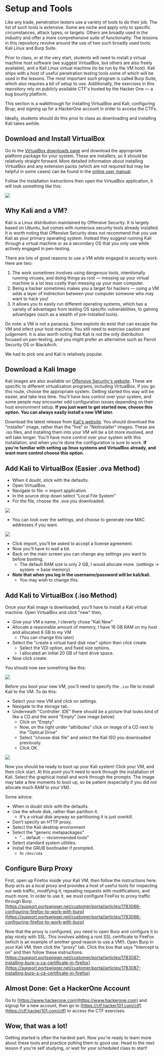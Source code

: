 # Setup and Tools

Like any trade, penetration testers use a variety of tools to do their job. The list of such tools is extensive. Some are niche and apply only to specific circumstances, attack types, or targets. Others are broadly used in the industry and offer a more comprehensive suite of functionality. The lessons in this repository revolve around the use of two such broadly used tools: Kali Linux and Burp Suite.

Prior to class, or at the very start, students will need to install a virtual machine host software (we suggest VirtualBox, but others are also freely available), and a Kali Linux virtual machine (to be run by the VM host). Kali ships with a host of useful penetration testing tools some of which will be used in the lessons. The most important such program is called Burp Suite, which also requires a bit of setup to use. Additionally, the exercises in this repository rely on publicly available CTF's hosted by the Hacker One — a bug bounty platform.

This section is a walkthrough for installing VirtualBox and Kali; configuring Brup; and signing up for a HackerOne account in order to access the CTFs.

Ideally, students should do this prior to class as downloading and installing Kali takes awhile.

## Download and Install VirtualBox

Go to the [VirtualBox downloads page](https://www.virtualbox.org/wiki/Downloads) and download the appropriate platform package for your system. These are installers, so it should be relatively straight forward. More detailed information about installing VirtualBox and any extension packs (which are not required but may be helpful in some cases) can be found in the [online user manual](https://www.virtualbox.org/manual/UserManual.html#intro-installing).

Follow the installation instructions then open the VirtualBox application, it will look something like this:

![](assets/vb-image.png)

## Why Kali and a VM?

Kali is a Linux distribution maintained by Offensive Security. It is largely based on Ubuntu, but comes with numerous security tools already installed. It is worth noting that Offensive Security does not recommend that you use Kali as your primary operating system. Instead they suggest running Kali through a virtual machine or as a secondary OS that you only use while actively engaged in pen-testing.

There are lots of good reasons to use a VM while engaged in security work. Here are two:

1. The work sometimes involves using dangerous tools, intentionally running viruses, and doing things as root — messing up your virtual machine is a lot less costly than messing up your main computer.
1. Being a hacker sometimes makes you a target for hackers — using a VM adds a layer of indirection between your computer someone who may want to hack you!
1. It allows you to easily run different operating systems, which has a variety of advantages from testing OS specific vulnerabilities, to gaining advantages (such as a wealth of pre-installed tools).

Do note: a VM is not a panacea. Some exploits do exist that can escape the VM and infect your host machine. You still need to exercise caution and judgement. It is also worth noting that Kali is not the only distribution focused on pen-testing, and you might prefer an alternative such as Parrot Security OS or BlackArch.

We had to pick one and Kali is relatively popular.

## Download a Kali Image

Kali images are also available on [Offensive Security's website](https://www.offensive-security.com/kali-linux-vm-vmware-virtualbox-image-download/#1572305786534-030ce714-cc3b). These are specific to different virtualization programs, including VirtualBox. If you go this route, choose the appropriate system. Getting started this way will be easier, and take less time. You'll have less control over your system, and some people may encounter odd configuration issues depending on their host environment setup. **If you just want to get started now, choose this option. You can always easily install a new VM later.**

Download the latest release from [Kali's website](https://www.kali.org/downloads/). You should download the "installer" image, rather than the "live" or "NetInstaller" images. These are .iso files, and installing them into your VM will be a bit more involved, and will take longer. You'll have more control over your system with this installation, and when you're done the configuration is sure to work. **If you're familiar with setting up linux systems and VirtualBox already, and want more control choose this option.**

## Add Kali to VirtualBox (Easier .ova Method)

* When it doubt, stick with the defaults.
* Open VirtualBox.
* Navigate to file -> import application.
* In the source drop down select "Local File System"
* For the file, choose the .ova you downloaded.

![](assets/ova-one.png)

* You can look over the settings, and choose to generate new MAC addresses if you want.

![](assets/ova-two.png)

* Click import, you'll be asked to accept a license agreement.
* Now you'll have to wait a bit.
* Back on the main screen you can change any settings you want to before booting.
  * The default RAM size is only 2 GB, I would allocate more. (settings -> system -> base memory)
* **Note that when you log in the username/password will be kali/kali.**
  * You may wish to change this.

## Add Kali to VirtualBox (.iso Method)

Once your Kali image is downloaded, you'll have to install a Kali virtual machine. Open VirtualBox and click "new" then,

* Give your VM a name, I cleverly chose "Kali New"
* Allocate a reasonable amount of memory, I have 16 GB RAM on my host and allocated 8 GB to my VM
  * (You can change this later)
* Select the "create a virtual hard disk now" option then click create.
  * Select the VDI option, and fixed size options.
  * I allocated an initial 20 GB of hard drive space.
* Now click create.

You should now see something like this:

![](assets/vb-kali.png)

Before you boot your new VM, you'll need to specify the `.iso` file to install Kali to the VM. To do this:

* Select your new VM and click on settings.
* Navigate to the storage tab.
* Underneath "Controller: IDE" there should be a picture that looks kind of like a CD and the word "Empty" (see image below)
  * Click on "Empty"
  * Now, on the right under "attributes" click on image of a CD next to the "Optical Drive"
  * Select "choose disk file" and select the Kali ISO you downloaded previously.
  * Click OK

![](assets/vb-kali-iso-empty.png)

Now you should be ready to boot up your Kali system! Click your VM, and then click start. At this point you'll need to work through the installation of Kali. Select the graphical install and work through the prompts. The image may take a few moments to boot up, so be patient (especially if you did not allocate much RAM to your VM).

Some advice:

* When in doubt stick with the defaults.
* Use the whole disk, rather than partition it.
  * It's a virtual disk anyway so partitioning it is just overkill.
* Don't specify an HTTP proxy.
* Select the Kali desktop environment
* Select the "generic metapackages"
  * "... default -- recommended tools"
* Select standard system utilities.
* Install the GRUB bootloader if prompted.
  * to `/dev/sda`

## Configure Burp Proxy

First, open up Firefox inside your Kali VM, then follow the instructions here. Burp acts as a local proxy and provides a host of useful tools for inspecting our web traffic, modifying it, repeating requests with modifications, and much more. In order to use it, we must configure FireFox to proxy traffic through Burp.  [https://support.portswigger.net/customer/portal/articles/1783066-configuring-firefox-to-work-with-burp](https://support.portswigger.net/customer/portal/articles/1783066-configuring-firefox-to-work-with-burp)

Now that the proxy is configured, you need to open Burp and configure it to play nicely with SSL. This involves adding a root SSL certificate to FireFox (which is an example of another good reason to use a VM!). Open Burp in your Kali VM, then click the "proxy" tab. Click the box that says "Intercept is on" and then  follow these instructions: [https://support.portswigger.net/customer/portal/articles/1783087-installing-burp-s-ca-certificate-in-firefox](https://support.portswigger.net/customer/portal/articles/1783087-installing-burp-s-ca-certificate-in-firefox)

## Almost Done: Get a HackerOne Account

Go to [https://www.hackerone.com](https://www.hackerone.com) and signup for a new account, then go to [https://ctf.hacker101.com/ctf](https://ctf.hacker101.com/ctf) to access the CTF exercises.

## Wow, that was a lot!

Getting started is often the hardest part. Now you're ready to learn more about these tools and practice putting them to good use. Head to the next lesson if you're self studying, or wait for your scheduled class to start!
